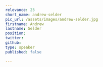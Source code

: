 ```yaml
---
relevance: 23
short_name: andrew-selder
pic_url: /assets/images/andrew-selder.jpg
firstname: Andrew
lastname: Selder
position: 
twitter: 
github: 
type: speaker
published: false

---
```

<p>
</p>
